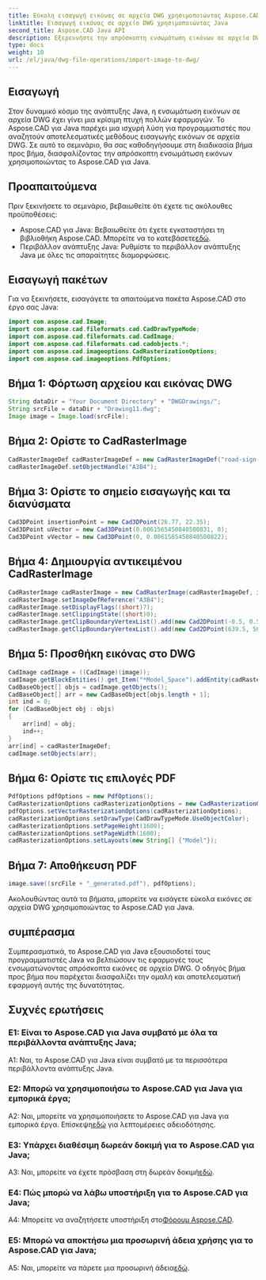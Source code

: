 ```yaml
---
title: Εύκολη εισαγωγή εικόνας σε αρχεία DWG χρησιμοποιώντας Aspose.CAD Java
linktitle: Εισαγωγή εικόνας σε αρχείο DWG χρησιμοποιώντας Java
second_title: Aspose.CAD Java API
description: Εξερευνήστε την απρόσκοπτη ενσωμάτωση εικόνων σε αρχεία DWG χρησιμοποιώντας το Aspose.CAD για Java. Ακολουθήστε τον βήμα προς βήμα οδηγό μας για αποτελεσματική ανάπτυξη.
type: docs
weight: 10
url: /el/java/dwg-file-operations/import-image-to-dwg/
---
```

## Εισαγωγή

Στον δυναμικό κόσμο της ανάπτυξης Java, η ενσωμάτωση εικόνων σε αρχεία DWG έχει γίνει μια κρίσιμη πτυχή πολλών εφαρμογών. Το Aspose.CAD για Java παρέχει μια ισχυρή λύση για προγραμματιστές που αναζητούν αποτελεσματικές μεθόδους εισαγωγής εικόνων σε αρχεία DWG. Σε αυτό το σεμινάριο, θα σας καθοδηγήσουμε στη διαδικασία βήμα προς βήμα, διασφαλίζοντας την απρόσκοπτη ενσωμάτωση εικόνων χρησιμοποιώντας το Aspose.CAD για Java.

## Προαπαιτούμενα

Πριν ξεκινήσετε το σεμινάριο, βεβαιωθείτε ότι έχετε τις ακόλουθες προϋποθέσεις:
- Aspose.CAD για Java: Βεβαιωθείτε ότι έχετε εγκαταστήσει τη βιβλιοθήκη Aspose.CAD. Μπορείτε να το κατεβάσετε[εδώ](https://releases.aspose.com/cad/java/).
- Περιβάλλον ανάπτυξης Java: Ρυθμίστε το περιβάλλον ανάπτυξης Java με όλες τις απαραίτητες διαμορφώσεις.

## Εισαγωγή πακέτων

Για να ξεκινήσετε, εισαγάγετε τα απαιτούμενα πακέτα Aspose.CAD στο έργο σας Java:

```java
import com.aspose.cad.Image;
import com.aspose.cad.fileformats.cad.CadDrawTypeMode;
import com.aspose.cad.fileformats.cad.CadImage;
import com.aspose.cad.fileformats.cad.cadobjects.*;
import com.aspose.cad.imageoptions.CadRasterizationOptions;
import com.aspose.cad.imageoptions.PdfOptions;
```

## Βήμα 1: Φόρτωση αρχείου και εικόνας DWG

```java
String dataDir = "Your Document Directory" + "DWGDrawings/";
String srcFile = dataDir + "Drawing11.dwg";
Image image = Image.load(srcFile);
```

## Βήμα 2: Ορίστε το CadRasterImage

```java
CadRasterImageDef cadRasterImageDef = new CadRasterImageDef("road-sign-custom.png", 640, 562);
cadRasterImageDef.setObjectHandle("A3B4");
```

## Βήμα 3: Ορίστε το σημείο εισαγωγής και τα διανύσματα

```java
Cad3DPoint insertionPoint = new Cad3DPoint(26.77, 22.35);
Cad3DPoint uVector = new Cad3DPoint(0.0061565450840500831, 0);
Cad3DPoint vVector = new Cad3DPoint(0, 0.0061565450840500822);
```

## Βήμα 4: Δημιουργία αντικειμένου CadRasterImage

```java
CadRasterImage cadRasterImage = new CadRasterImage(cadRasterImageDef, insertionPoint, uVector, vVector);
cadRasterImage.setImageDefReference("A3B4");
cadRasterImage.setDisplayFlags((short)7);
cadRasterImage.setClippingState((short)0);
cadRasterImage.getClipBoundaryVertexList().add(new Cad2DPoint(-0.5, 0.5));
cadRasterImage.getClipBoundaryVertexList().add(new Cad2DPoint(639.5, 561.5));
```

## Βήμα 5: Προσθήκη εικόνας στο DWG

```java
CadImage cadImage = ((CadImage)(image));
cadImage.getBlockEntities().get_Item("*Model_Space").addEntity(cadRasterImage);
CadBaseObject[] objs = cadImage.getObjects();
CadBaseObject[] arr = new CadBaseObject[objs.length + 1];
int ind = 0;
for (CadBaseObject obj : objs)
{
    arr[ind] = obj;
    ind++;
}
arr[ind] = cadRasterImageDef;
cadImage.setObjects(arr);
```

## Βήμα 6: Ορίστε τις επιλογές PDF

```java
PdfOptions pdfOptions = new PdfOptions();
CadRasterizationOptions cadRasterizationOptions = new CadRasterizationOptions();
pdfOptions.setVectorRasterizationOptions(cadRasterizationOptions);
cadRasterizationOptions.setDrawType(CadDrawTypeMode.UseObjectColor);
cadRasterizationOptions.setPageHeight(1600);
cadRasterizationOptions.setPageWidth(1600);
cadRasterizationOptions.setLayouts(new String[] {"Model"});
```

## Βήμα 7: Αποθήκευση PDF

```java
image.save((srcFile + "_generated.pdf"), pdfOptions);
```

Ακολουθώντας αυτά τα βήματα, μπορείτε να εισάγετε εύκολα εικόνες σε αρχεία DWG χρησιμοποιώντας το Aspose.CAD για Java.

## συμπέρασμα

Συμπερασματικά, το Aspose.CAD για Java εξουσιοδοτεί τους προγραμματιστές Java να βελτιώσουν τις εφαρμογές τους ενσωματώνοντας απρόσκοπτα εικόνες σε αρχεία DWG. Ο οδηγός βήμα προς βήμα που παρέχεται διασφαλίζει την ομαλή και αποτελεσματική εφαρμογή αυτής της δυνατότητας.

## Συχνές ερωτήσεις

### Ε1: Είναι το Aspose.CAD για Java συμβατό με όλα τα περιβάλλοντα ανάπτυξης Java;

A1: Ναι, το Aspose.CAD για Java είναι συμβατό με τα περισσότερα περιβάλλοντα ανάπτυξης Java.

### Ε2: Μπορώ να χρησιμοποιήσω το Aspose.CAD για Java για εμπορικά έργα;

 A2: Ναι, μπορείτε να χρησιμοποιήσετε το Aspose.CAD για Java για εμπορικά έργα. Επίσκεψη[εδώ](https://purchase.aspose.com/buy) για λεπτομέρειες αδειοδότησης.

### Ε3: Υπάρχει διαθέσιμη δωρεάν δοκιμή για το Aspose.CAD για Java;

 A3: Ναι, μπορείτε να έχετε πρόσβαση στη δωρεάν δοκιμή[εδώ](https://releases.aspose.com/).

### Ε4: Πώς μπορώ να λάβω υποστήριξη για το Aspose.CAD για Java;

 A4: Μπορείτε να αναζητήσετε υποστήριξη στο[Φόρουμ Aspose.CAD](https://forum.aspose.com/c/cad/19).

### Ε5: Μπορώ να αποκτήσω μια προσωρινή άδεια χρήσης για το Aspose.CAD για Java;

 A5: Ναι, μπορείτε να πάρετε μια προσωρινή άδεια[εδώ](https://purchase.aspose.com/temporary-license/).
